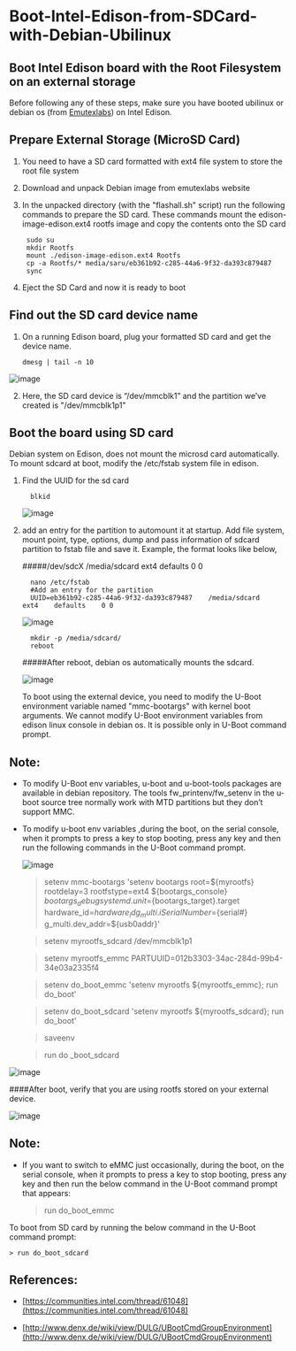 # Boot-Intel-Edison-from-SDCard-with-Debian-Ubilinux

## Boot Intel Edison board with the Root Filesystem on an external storage



Before following any of these steps, make sure you have booted ubilinux or debian os 
(from [Emutexlabs](http://www.emutexlabs.com/)) on Intel Edison.

## Prepare External Storage (MicroSD Card)


1. You need to have a SD card formatted with ext4 file system to store the root file system
2. Download and unpack Debian image from emutexlabs website
3. In the unpacked directory (with the "flashall.sh" script) run the following commands to
   prepare the SD card. These commands mount the edison-image-edison.ext4 rootfs image and 
   copy the contents onto the SD card
  
        sudo su
        mkdir Rootfs
        mount ./edison-image-edison.ext4 Rootfs
        cp -a Rootfs/* media/saru/eb361b92-c285-44a6-9f32-da393c879487
        sync
4. Eject the SD Card and now it is ready to boot


## Find out the SD card device name

1.  On a running Edison board, plug your formatted SD card and get the device name.

        dmesg | tail -n 10
        
  ![image](https://github.com/sarweshkumar47/Boot-Intel-Edison-from-SDCard-with-Debian-Ubilinux/blob/master/Screenshots/s1.png?raw=true)
  
2.  Here, the SD card device is “/dev/mmcblk1” and the partition we’ve created is "/dev/mmcblk1p1"
 

## Boot the board using SD card

Debian system on Edison, does not mount the microsd card automatically. To mount sdcard at boot, modify the /etc/fstab system file in edison.

1. Find the UUID for the sd card

         blkid
         
      ![image](https://github.com/sarweshkumar47/Boot-Intel-Edison-from-SDCard-with-Debian-Ubilinux/blob/master/Screenshots/s2.png?raw=true)
      
2. add an entry for the partition to automount it at startup. Add file system, mount point, type, options, dump and pass information of sdcard partition to fstab file and save it. Example, the format looks like below,

   #####/dev/sdcX      /media/sdcard    ext4    defaults    0     0
           
         nano /etc/fstab
         #Add an entry for the partition
         UUID=eb361b92-c285-44a6-9f32-da393c879487    /media/sdcard    ext4    defaults    0 0

      ![image](https://github.com/sarweshkumar47/Boot-Intel-Edison-from-SDCard-with-Debian-Ubilinux/blob/master/Screenshots/s3.png?raw=true)
      
         mkdir -p /media/sdcard/
         reboot
   #####After reboot, debian os automatically mounts the sdcard.
   
   ![image](https://github.com/sarweshkumar47/Boot-Intel-Edison-from-SDCard-with-Debian-Ubilinux/blob/master/Screenshots/s4.png?raw=true)
   
    To boot using the external device, you need to modify the U-Boot environment variable named "mmc-bootargs" with kernel boot arguments. We cannot modify U-Boot environment variables from edison linux console in debian os. It is possible only in U-Boot command prompt.



## Note:  

* To modify U-Boot env variables, u-boot and u-boot-tools packages are available in debian repository. The tools           fw_printenv/fw_setenv in the u-boot source tree normally work with MTD partitions but they don’t support MMC.


* To modify u-boot env variables ,during the boot, on the serial console, when it prompts to press a key to stop    booting, press any key and then run the following commands in the U-Boot command prompt.
   
  ![image](https://github.com/sarweshkumar47/Boot-Intel-Edison-from-SDCard-with-Debian-Ubilinux/blob/master/Screenshots/s5.png)
  
  
  	> setenv mmc-bootargs 'setenv bootargs root=${myrootfs} rootdelay=3 rootfstype=ext4 ${bootargs_console} ${bootargs_debug} systemd.unit=${bootargs_target}.target hardware_id=${hardware_id} g_multi.iSerialNumber=${serial#} g_multi.dev_addr=${usb0addr}'

	> setenv myrootfs_sdcard /dev/mmcblk1p1

	> setenv myrootfs_emmc PARTUUID=012b3303-34ac-284d-99b4-34e03a2335f4

	> setenv do_boot_emmc 'setenv myrootfs ${myrootfs_emmc}; run do_boot'

	> setenv do_boot_sdcard 'setenv myrootfs ${myrootfs_sdcard}; run do_boot'

	> saveenv

	> run do _boot_sdcard


![image](https://github.com/sarweshkumar47/Boot-Intel-Edison-from-SDCard-with-Debian-Ubilinux/blob/master/Screenshots/s6.png)


####After boot, verify that you are using rootfs stored on your external device.

![image](https://github.com/sarweshkumar47/Boot-Intel-Edison-from-SDCard-with-Debian-Ubilinux/blob/master/Screenshots/s7.png)


## Note: 

* If you want to switch to eMMC just occasionally, during the boot, on the serial console, when it prompts to press a key to stop booting, press any key and then run the below command in the U-Boot command prompt that appears:

	> run do_boot_emmc

To boot from SD card by running the below command in the U-Boot command prompt:

	> run do_boot_sdcard

	
## References: 

 * [https://communities.intel.com/thread/61048](https://communities.intel.com/thread/61048)

 * [http://www.denx.de/wiki/view/DULG/UBootCmdGroupEnvironment](http://www.denx.de/wiki/view/DULG/UBootCmdGroupEnvironment)
